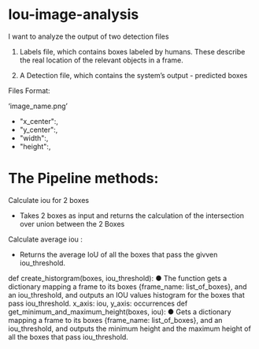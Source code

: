 # Iou-image-analysis
I want to analyze the output of two detection files

1. Labels file, which contains boxes labeled by humans. These describe the real
location of the relevant objects in a frame.

2. A Detection file, which contains the system’s output - predicted boxes

Files Format:

‘image_name.png’
  - "x_center":,
  - "y_center":,
  - "width":,
  - "height":,
  
# The Pipeline methods:
Calculate iou for 2 boxes
- Takes 2 boxes as input and returns the calculation of the intersection over union between the 2 Boxes

Calculate average iou :
- Returns the average IoU of all the boxes that pass the givven iou_threshold.

def create_historgram(boxes, iou_threshold):
● The function gets a dictionary mapping a frame to its boxes {frame_name: list_of_boxes},
and an iou_threshold, and outputs an IOU values histogram for the boxes that pass
iou_threshold.
x_axis: iou, y_axis: occurrences
def get_minimum_and_maximum_height(boxes, iou):
● Gets a dictionary mapping a frame to its boxes {frame_name: list_of_boxes}, and an
iou_threshold, and outputs the minimum height and the maximum height of all the boxes
that pass iou_threshold. 
